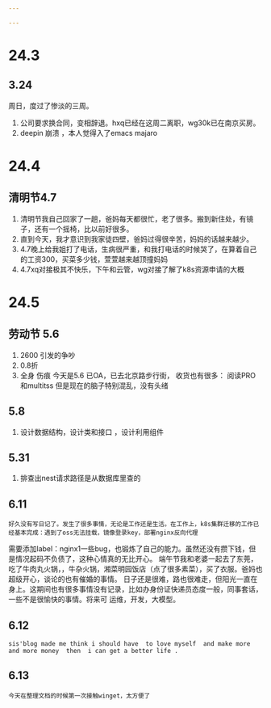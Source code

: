 ```yaml
---

---
```


# 24.3

## 3.24

周日，度过了惨淡的三周。

1. 公司要求换合同，变相辞退。hxq已经在这周二离职，wg30k已在南京买房。
2. deepin  崩溃 ，本人觉得入了emacs majaro  

# 24.4

## 清明节4.7

1. 清明节我自己回家了一趟，爸妈每天都很忙，老了很多。搬到新住处，有镜子，还有一个摇椅，比以前好很多。
2. 直到今天，我才意识到我家徒四壁，爸妈过得很辛苦，妈妈的话越来越少。
3. 4.7晚上给我姐打了电话，生病很严重，和我打电话的时候哭了，在算着自己的工资300，买菜多少钱，萱萱越来越顶撞妈妈
4. 4.7xq对接极其不快乐，下午和云管，wg对接了解了k8s资源申请的大概

# 24.5

## 劳动节 5.6

1. 2600 引发的争吵
2. 0.8折
3. 全身 伤痕 
   今天是5.6  已OA，已去北京路步行街，
   收货也有很多： 阅读PRO  和multitss   但是现在的脑子特别混乱，没有头绪

## 5.8

1. 设计数据结构，设计类和接口 ，设计利用组件

## 5.31

1. 排查出nest请求路径是从数据库里查的

## 6.11

    好久没有写日记了。发生了很多事情，无论是工作还是生活。在工作上，k8s集群迁移的工作已经基本完成：遇到了oss无法挂载，镜像登录key，部署nginx反向代理

需要添加label：nginx1一些bug，也锻炼了自己的能力。虽然还没有攒下钱，但是情况起码不负债了，这种心情真的无比开心。
    端午节我和老婆一起去了东莞，吃了牛肉丸火锅，，牛杂火锅，湘菜明园饭店（点了很多素菜），买了衣服。爸妈也超级开心，谈论的也有催婚的事情。
    日子还是很难，路也很难走，但阳光一直在身上。这期间也有很多事情没有记录，比如办身份证快递员态度一般，同事套话，一些不是很愉快的事情。将来可
运维，开发，大模型。

## 6.12

    sis'blog made me think i should have  to love myself  and make more and more money  then  i can get a better life .



## 6.13
    今天在整理文档的时候第一次接触winget，太方便了
